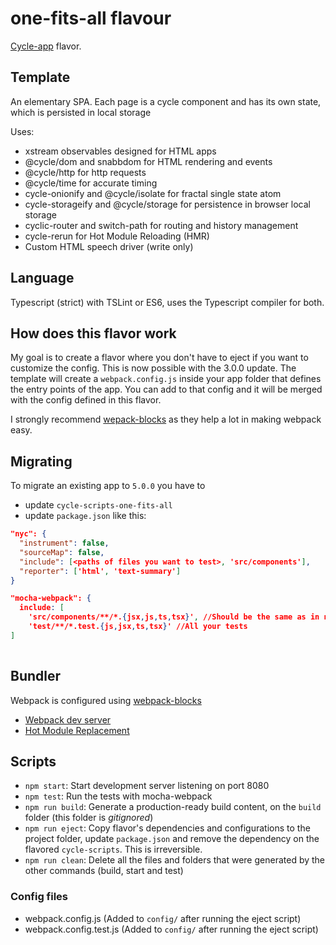 # one-fits-all flavour

[Cycle-app](https://github.com/cyclejs-community/create-cycle-app) flavor.

## Template

An elementary SPA. Each page is a cycle component and has its own state, which is persisted in local storage

Uses:
* xstream observables designed for HTML apps
* @cycle/dom and snabbdom for HTML rendering and events
* @cycle/http for http requests
* @cycle/time for accurate timing
* cycle-onionify and @cycle/isolate for fractal single state atom
* cycle-storageify and @cycle/storage for persistence in browser local storage
* cyclic-router and switch-path for routing and history management
* cycle-rerun for Hot Module Reloading (HMR)
* Custom HTML speech driver (write only)

## Language

Typescript (strict) with TSLint or ES6, uses the Typescript compiler for both.

## How does this flavor work

My goal is to create a flavor where you don't have to eject if you want to customize the config. This is now possible with the 3.0.0 update. The template will create a `webpack.config.js` inside your app folder that defines the entry points of the app. You can add to that config and it will be merged with the config defined in this flavor.

I strongly recommend [wepack-blocks](https://github.com/andywer/webpack-blocks) as they help a lot in making webpack easy.

## Migrating

To migrate an existing app to `5.0.0` you have to
* update `cycle-scripts-one-fits-all`
* update `package.json` like this:
```json
"nyc": {
  "instrument": false,
  "sourceMap": false,
  "include": [<paths of files you want to test>, 'src/components'],
  "reporter": ['html', 'text-summary']
}

"mocha-webpack": {
  include: [
    'src/components/**/*.{jsx,js,ts,tsx}', //Should be the same as in nyc.include
    'test/**/*.test.{js,jsx,ts,tsx}' //All your tests
]
    
```
 
## Bundler

Webpack is configured using [webpack-blocks](https://github.com/andywer/webpack-blocks)
* [Webpack dev server](https://webpack.js.org/configuration/dev-server)
* [Hot Module Replacement](https://webpack.js.org/concepts/hot-module-replacement/)

## Scripts

- `npm start`: Start development server listening on port 8080
- `npm test`: Run the tests with mocha-webpack
- `npm run build`: Generate a production-ready build content, on the `build` folder (this folder is *gitignored*)
- `npm run eject`: Copy flavor's dependencies and configurations to the project folder, update `package.json` and remove the dependency on the flavored `cycle-scripts`. This is irreversible.
- `npm run clean`: Delete all the files and folders that were generated by the other commands (build, start and test)

### Config files
* webpack.config.js (Added to `config/` after running the eject script)
* webpack.config.test.js (Added to `config/` after running the eject script)
